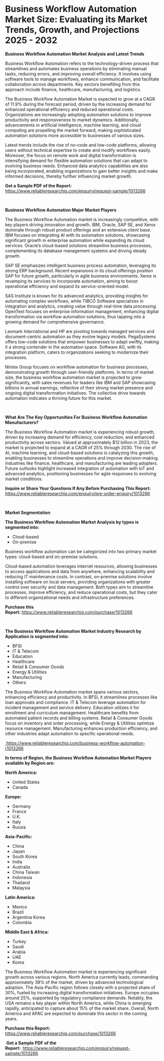 <p><h1>Business Workflow Automation Market Size: Evaluating its Market Trends, Growth, and Projections 2025 - 2032</h1></p><p><strong>Business Workflow Automation Market Analysis and Latest Trends</strong></p>
<p><p>Business Workflow Automation refers to the technology-driven process that streamlines and automates business operations by eliminating manual tasks, reducing errors, and improving overall efficiency. It involves using software tools to manage workflows, enhance communication, and facilitate collaboration across departments. Key sectors benefiting from this approach include finance, healthcare, manufacturing, and logistics.</p><p>The Business Workflow Automation Market is expected to grow at a CAGR of 11.9% during the forecast period, driven by the increasing demand for enhanced operational efficiency and reduced operational costs. Organizations are increasingly adopting automation solutions to improve productivity and responsiveness to market dynamics. Additionally, advancements in artificial intelligence, machine learning, and cloud computing are propelling the market forward, making sophisticated automation solutions more accessible to businesses of various sizes.</p><p>Latest trends include the rise of no-code and low-code platforms, allowing users without technical expertise to create and modify workflows easily. Moreover, the focus on remote work and digital transformation is intensifying demand for flexible automation solutions that can adapt to evolving business needs. Enhanced data analytics capabilities are also being incorporated, enabling organizations to gain better insights and make informed decisions, thereby further influencing market growth.</p></p>
<p><strong>Get a Sample PDF of the Report:&nbsp;</strong> <a href="https://www.reliableresearchiq.com/enquiry/request-sample/1013266?utm_campaign=1137&utm_medium=2&utm_source=Github&utm_content=ia&utm_term=17042025&utm_id=business-workflow-automation">https://www.reliableresearchiq.com/enquiry/request-sample/1013266</a></p>
<p>&nbsp;</p>
<p><strong>Business Workflow Automation Major Market Players</strong></p>
<p><p>The Business Workflow Automation market is increasingly competitive, with key players driving innovation and growth. IBM, Oracle, SAP SE, and Xerox dominate through robust product offerings and an extensive client base. IBM focuses on integrating AI with its automation solutions, showcasing significant growth in enterprise automation while expanding its cloud services. Oracle’s cloud-based solutions streamline business processes, complementing its database management systems and driving steady growth.</p><p>SAP SE emphasizes intelligent business process automation, leveraging its strong ERP background. Recent expansions in its cloud offerings position SAP for future growth, particularly in agile business environments. Xerox is revamping its services to incorporate automation, aiming to boost operational efficiency and expand its service-oriented model.</p><p>SAS Institute is known for its advanced analytics, providing insights for automating complex workflows, while TIBCO Software specializes in integration and analytics, creating value through real-time data processing. OpenText focuses on enterprise information management, enhancing digital transformation via workflow automation solutions, thus tapping into a growing demand for comprehensive governance.</p><p>Lexmark International and HP are pivoting towards managed services and document-centric automation as they evolve legacy models. PegaSystems offers low-code solutions that empower businesses to adapt swiftly, making it a strong contender in the automation space. Software AG, with its integration platform, caters to organizations seeking to modernize their processes.</p><p>Nintex Group focuses on workflow automation for business processes, demonstrating growth through user-friendly platforms. In terms of market size, the business workflow automation market is projected to grow significantly, with sales revenues for leaders like IBM and SAP showcasing billions in annual earnings, reflective of their strong market presence and ongoing digital transformation initiatives. The collective drive towards automation indicates a thriving future for this market.</p></p>
<p>&nbsp;</p>
<p><strong>What Are The Key Opportunities For Business Workflow Automation Manufacturers?</strong></p>
<p><p>The Business Workflow Automation market is experiencing robust growth, driven by increasing demand for efficiency, cost reduction, and enhanced productivity across sectors. Valued at approximately $12 billion in 2023, the market is projected to expand at a CAGR of 25% through 2030. The rise of AI, machine learning, and cloud-based solutions is catalyzing this growth, enabling businesses to streamline operations and improve decision-making. Industries like finance, healthcare, and manufacturing are leading adopters. Future outlooks highlight increased integration of automation with IoT and advanced analytics, positioning businesses for agile responses to evolving market conditions.</p></p>
<p><strong>Inquire or Share Your Questions If Any Before Purchasing This Report:</strong> <a href="https://www.reliableresearchiq.com/enquiry/pre-order-enquiry/1013266?utm_campaign=1137&utm_medium=2&utm_source=Github&utm_content=ia&utm_term=17042025&utm_id=business-workflow-automation">https://www.reliableresearchiq.com/enquiry/pre-order-enquiry/1013266</a></p>
<p>&nbsp;</p>
<p><strong>Market Segmentation</strong></p>
<p><strong>The Business Workflow Automation Market Analysis by types is segmented into:</strong></p>
<p><ul><li>Cloud-based</li><li>On-premise</li></ul></p>
<p><p>Business workflow automation can be categorized into two primary market types: cloud-based and on-premise solutions. </p><p>Cloud-based automation leverages internet resources, allowing businesses to access applications and data from anywhere, enhancing scalability and reducing IT maintenance costs. In contrast, on-premise solutions involve installing software on local servers, providing organizations with greater control over security and data management. Both types aim to streamline processes, improve efficiency, and reduce operational costs, but they cater to different organizational needs and infrastructure preferences.</p></p>
<p><strong>Purchase this Report:&nbsp;</strong><a href="https://www.reliableresearchiq.com/purchase/1013266?utm_campaign=1137&utm_medium=2&utm_source=Github&utm_content=ia&utm_term=17042025&utm_id=business-workflow-automation">https://www.reliableresearchiq.com/purchase/1013266</a></p>
<p>&nbsp;</p>
<p><strong>The Business Workflow Automation Market Industry Research by Application is segmented into:</strong></p>
<p><ul><li>BFSI</li><li>IT & Telecom</li><li>Education</li><li>Healthcare</li><li>Retail & Consumer Goods</li><li>Energy & Utilities</li><li>Manufacturing</li><li>Others</li></ul></p>
<p><p>The Business Workflow Automation market spans various sectors, enhancing efficiency and productivity. In BFSI, it streamlines processes like loan approvals and compliance. IT & Telecom leverage automation for incident management and service delivery. Education utilizes it for enrollment and curriculum management. Healthcare benefits from automated patient records and billing systems. Retail & Consumer Goods focus on inventory and order processing, while Energy & Utilities optimize resource management. Manufacturing enhances production efficiency, and other industries adapt automation to specific operational needs.</p></p>
<p><a href="https://www.reliableresearchiq.com/business-workflow-automation-r1013266?utm_campaign=1137&utm_medium=2&utm_source=Github&utm_content=ia&utm_term=17042025&utm_id=business-workflow-automation">&nbsp;https://www.reliableresearchiq.com/business-workflow-automation-r1013266</a></p>
<p><strong>In terms of Region, the Business Workflow Automation Market Players available by Region are:</strong></p>
<p>
    <p> <strong> North America: </strong>
        <ul>
            <li>United States</li>
            <li>Canada</li>
        </ul>
        </p> 
    <p> <strong> Europe: </strong>
        <ul>
            <li>Germany</li>
            <li>France</li>
            <li>U.K.</li>
            <li>Italy</li>
            <li>Russia</li>
        </ul>
        </p> 
    <p> <strong> Asia-Pacific: </strong>
        <ul>
            <li>China</li>
            <li>Japan</li>
            <li>South Korea</li>
            <li>India</li>
            <li>Australia</li>
            <li>China Taiwan</li>
            <li>Indonesia</li>
            <li>Thailand</li>
            <li>Malaysia</li>
        </ul>
        </p> 
    <p> <strong> Latin America: </strong>
        <ul>
            <li>Mexico</li>
            <li>Brazil</li>
            <li>Argentina Korea</li>
            <li>Colombia</li>
        </ul>
        </p> 
    <p> <strong> Middle East & Africa: </strong>
        <ul>
            <li>Turkey</li>
            <li>Saudi</li>
            <li>Arabia</li>
            <li>UAE</li>
            <li>Korea</li>
        </ul>
    </p>
    </p>
<p><p>The Business Workflow Automation market is experiencing significant growth across various regions. North America currently leads, commanding approximately 38% of the market, driven by advanced technological adoption. The Asia-Pacific region follows closely with a projected share of 30%, fueled by increasing digital transformation initiatives. Europe occupies around 25%, supported by regulatory compliance demands. Notably, the USA remains a key player within North America, while China is emerging rapidly, anticipated to capture about 15% of the market share. Overall, North America and APAC are expected to dominate this sector in the coming years.</p></p>
<p><strong>Purchase this Report: </strong><a href="https://www.reliableresearchiq.com/purchase/1013266?utm_campaign=1137&utm_medium=2&utm_source=Github&utm_content=ia&utm_term=17042025&utm_id=business-workflow-automation">https://www.reliableresearchiq.com/purchase/1013266</a></p>
<p>&nbsp;<strong>Get a Sample PDF of the Report:&nbsp;&nbsp;</strong><a href="https://www.reliableresearchiq.com/enquiry/request-sample/1013266?utm_campaign=1137&utm_medium=2&utm_source=Github&utm_content=ia&utm_term=17042025&utm_id=business-workflow-automation">https://www.reliableresearchiq.com/enquiry/request-sample/1013266</a></p>
<p><strong></strong></p>
<p><p></p><p></p><p></p></p>